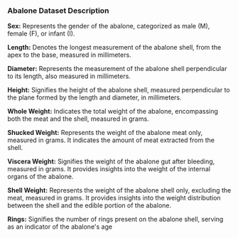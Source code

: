 
### Abalone Dataset Description

**Sex:** Represents the gender of the abalone, categorized as male (M), female (F), or infant (I).

**Length:** Denotes the longest measurement of the abalone shell, from the apex to the base, measured in millimeters.

**Diameter:** Represents the measurement of the abalone shell perpendicular to its length, also measured in millimeters.

**Height:** Signifies the height of the abalone shell, measured perpendicular to the plane formed by the length and diameter, in millimeters.

**Whole Weight:** Indicates the total weight of the abalone, encompassing both the meat and the shell, measured in grams.

**Shucked Weight:** Represents the weight of the abalone meat only, measured in grams. It indicates the amount of meat extracted from the shell.

**Viscera Weight:** Signifies the weight of the abalone gut after bleeding, measured in grams. It provides insights into the weight of the internal organs of the abalone.

**Shell Weight:** Represents the weight of the abalone shell only, excluding the meat, measured in grams. It provides insights into the weight distribution between the shell and the edible portion of the abalone.

**Rings:** Signifies the number of rings present on the abalone shell, serving as an indicator of the abalone's age
